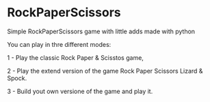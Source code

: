 RockPaperScissors
=================

Simple RockPaperScissors game with little adds made with python


You can play in thre different modes:

1 - Play the classic Rock Paper & Scisstos game,

2 - Play the extend version of the game Rock Paper Scissors Lizard & Spock.

3 - Build yout own versione of the game and play it.
